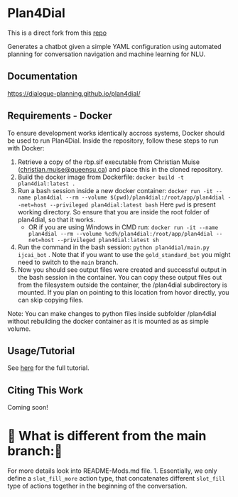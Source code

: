 # Plan4Dial

This is a direct fork from this [repo](https://github.com/dialogue-planning/plan4dial)

Generates a chatbot given a simple YAML configuration using automated planning for conversation navigation and machine learning for NLU.

## Documentation
https://dialogue-planning.github.io/plan4dial/

## Requirements - Docker
To ensure development works identically accross systems, Docker should be used to run Plan4Dial.
Inside the repository, follow these steps to run with Docker:
1. Retrieve a copy of the rbp.sif executable from Christian Muise (christian.muise@queensu.ca) and place this in the cloned repository.
2. Build the docker image from Dockerfile: `docker build -t plan4dial:latest .`
3. Run a bash session inside a new docker container: `docker run -it --name plan4dial --rm --volume $(pwd)/plan4dial:/root/app/plan4dial --net=host --privileged plan4dial:latest bash` Here `pwd` is present working directory. So ensure that you are inside the root folder of plan4dial, so that it works. 
    - OR if you are using Windows in CMD run: `docker run -it --name plan4dial --rm --volume %cd%/plan4dial:/root/app/plan4dial --net=host --privileged plan4dial:latest sh`
4. Run the command in the bash session: `python plan4dial/main.py ijcai_bot` . Note that if you want to use the `gold_standard_bot` you might need to switch to the `main` branch. 
5. Now you should see output files were created and successful output in the bash session in the container. You can copy these output files out from the filesystem outside the container, the /plan4dial subdirectory is mounted. If you plan on pointing to this location from hovor directly, you can skip copying files. 

Note: You can make changes to python files inside subfolder /plan4dial without rebuilding the docker container as it is mounted as as simple volume.

## Usage/Tutorial
See [here](https://dialogue-planning.github.io/plan4dial/tutorial.html) for the full tutorial.

## Citing This Work
Coming soon!


# 🚧 What is different from the main branch:🚧 
For more details look into README-Mods.md file. 
    1. Essentially, we only define a `slot_fill_more` action type, that concatenates different `slot_fill` type of actions together in the beginning of the conversation.   